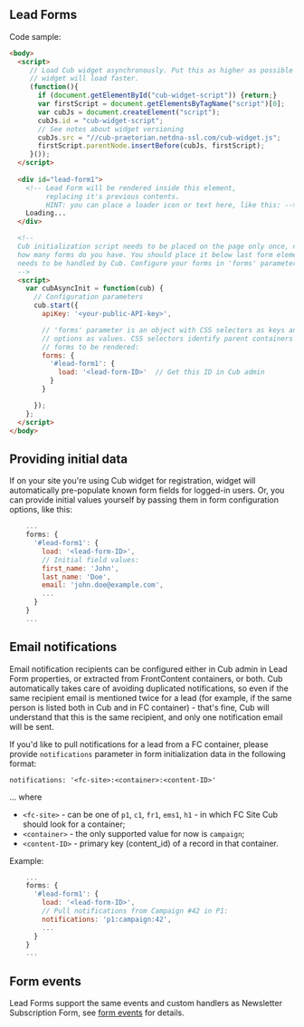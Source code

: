 ## Lead Forms

Code sample:
```html
<body>
  <script>
     // Load Cub widget asynchronously. Put this as higher as possible so 
     // widget will load faster.
     (function(){
       if (document.getElementById("cub-widget-script")) {return;}
       var firstScript = document.getElementsByTagName("script")[0];
       var cubJs = document.createElement("script");
       cubJs.id = "cub-widget-script";
       // See notes about widget versioning
       cubJs.src = "//cub-praetorian.netdna-ssl.com/cub-widget.js";
       firstScript.parentNode.insertBefore(cubJs, firstScript);
     }());
  </script>
  
  <div id="lead-form1">
    <!-- Lead Form will be rendered inside this element, 
         replacing it's previous contents.
         HINT: you can place a loader icon or text here, like this: -->
    Loading...
  </div>

  <!--
  Cub initialization script needs to be placed on the page only once, no matter 
  how many forms do you have. You should place it below last form element which 
  needs to be handled by Cub. Configure your forms in 'forms' parameter below:
  -->
  <script>
    var cubAsyncInit = function(cub) {
      // Configuration parameters
      cub.start({
        apiKey: '<your-public-API-key>',

        // 'forms' parameter is an object with CSS selectors as keys and form 
        // options as values. CSS selectors identify parent containers for 
        // forms to be rendered:
        forms: {
          '#lead-form1': {
            load: '<lead-form-ID>'  // Get this ID in Cub admin
          }
        }

      });
    };
  </script>
</body>
```

## Providing initial data

If on your site you're using Cub widget for registration, widget will 
automatically pre-populate known form fields for logged-in users. Or, you can
provide initial values yourself by passing them in form configuration options,
like this:

```js
    ...
    forms: {
      '#lead-form1': {
        load: '<lead-form-ID>',
        // Initial field values:
        first_name: 'John',
        last_name: 'Doe',
        email: 'john.doe@example.com',
        ...
      }
    }
    ...
```

## Email notifications

Email notification recipients can be configured either in Cub admin in Lead Form
properties, or extracted from FrontContent containers, or both. Cub 
automatically takes care of avoiding duplicated notifications, so even if the 
same recipient email is mentioned twice for a lead (for example, if the same 
person is listed both in Cub and in FC container) - that's fine, Cub will 
understand that this is the same recipient, and only one notification email will 
be sent. 

If you'd like to pull notifications for a lead from a FC container, please 
provide ``notifications`` parameter in form initialization data in the following 
format:

```
notifications: '<fc-site>:<container>:<content-ID>'
```
 
... where

* ``<fc-site>`` - can be one of ``p1``, ``c1``, ``fr1``, ``ems1``, ``h1`` - 
  in which FC Site Cub should look for a container;
* ``<container>`` - the only supported value for now is ``campaign``;
* ``<content-ID>`` - primary key (content_id) of a record in that container.
  
Example:

```js
    ...
    forms: {
      '#lead-form1': {
        load: '<lead-form-ID>',
        // Pull notifications from Campaign #42 in P1:
        notifications: 'p1:campaign:42',
        ...
      }
    }
    ...
```

## Form events

Lead Forms support the same events and custom handlers as Newsletter 
Subscription Form, see [form events](form-events.md) for details.

